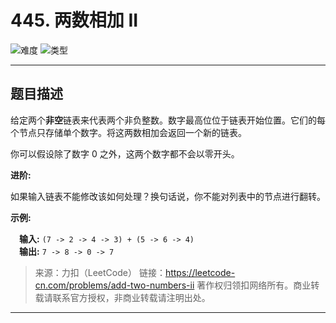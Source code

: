 # 445. 两数相加 II

![难度](https://img.shields.io/badge/难度-中等-f0ad4e.svg?logo=leetcode&style=flat)  ![类型](https://img.shields.io/badge/类型-链表-violet.svg?style=flat)

---

## 题目描述

给定两个**非空**链表来代表两个非负整数。数字最高位位于链表开始位置。它们的每个节点只存储单个数字。将这两数相加会返回一个新的链表。

你可以假设除了数字 0 之外，这两个数字都不会以零开头。

**进阶:**

如果输入链表不能修改该如何处理？换句话说，你不能对列表中的节点进行翻转。

**示例:**

&emsp;**输入:** `(7 -> 2 -> 4 -> 3) + (5 -> 6 -> 4)`  
&emsp;**输出:** `7 -> 8 -> 0 -> 7`

> 来源：力扣（LeetCode）
> 链接：https://leetcode-cn.com/problems/add-two-numbers-ii
> 著作权归领扣网络所有。商业转载请联系官方授权，非商业转载请注明出处。

---
